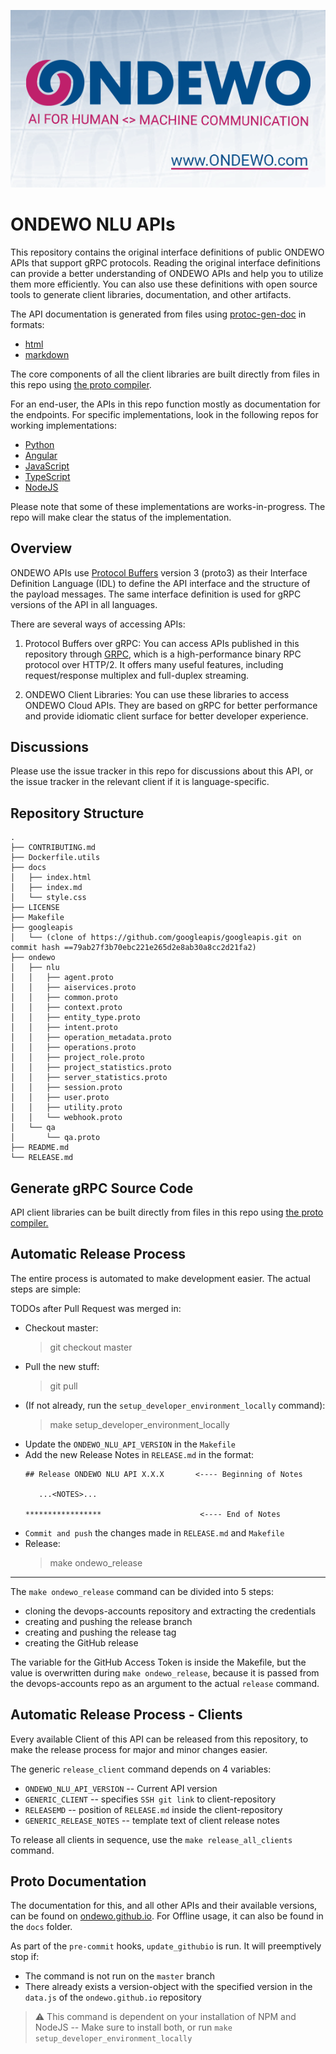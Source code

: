 <p align="center">
    <a href="https://www.ondewo.com">
      <img alt="ONDEWO Logo" src="https://raw.githubusercontent.com/ondewo/ondewo-logos/master/github/ondewo_logo_github_2.png"/>
    </a>
</p>

# ONDEWO NLU APIs

This repository contains the original interface definitions of public ONDEWO APIs that support gRPC protocols. Reading the original interface definitions can provide a better understanding of ONDEWO APIs and help you to utilize them more efficiently. You can also use these definitions with open source tools to generate client libraries, documentation, and other artifacts.

The API documentation is generated from files using [protoc-gen-doc](https://github.com/pseudomuto/protoc-gen-doc) in formats:
* [html](https://ondewo.github.io/ondewo-nlu-api)
* [markdown](doc/index.md)

The core components of all the client libraries are built directly from files in this repo using [the proto compiler](https://github.com/ondewo/ondewo-proto-compiler).

For an end-user, the APIs in this repo function mostly as documentation for the endpoints. For specific implementations, look in the following repos for working implementations:
* [Python](https://github.com/ondewo/ondewo-nlu-client-python)
* [Angular](https://github.com/ondewo/ondewo-nlu-client-angular)
* [JavaScript](https://github.com/ondewo/ondewo-nlu-client-javascript)
* [TypeScript](https://github.com/ondewo/ondewo-nlu-client-typescript)
* [NodeJS](https://github.com/ondewo/ondewo-nlu-client-nodejs)

Please note that some of these implementations are works-in-progress. The repo will make clear the status of the implementation.

## Overview

ONDEWO APIs use [Protocol Buffers](https://github.com/google/protobuf) version 3 (proto3) as their Interface Definition Language (IDL) to define the API interface and the structure of the payload messages. The same interface definition is used for gRPC versions of the API in all languages.

There are several ways of accessing APIs:

1.  Protocol Buffers over gRPC: You can access APIs published in this repository through [GRPC](https://github.com/grpc), which is a high-performance binary RPC protocol over HTTP/2. It offers many useful features, including request/response multiplex and full-duplex streaming.

2.  ONDEWO Client Libraries:
You can use these libraries to access ONDEWO Cloud APIs. They are based on gRPC for better performance and provide idiomatic client surface for better developer experience.

## Discussions

Please use the issue tracker in this repo for discussions about this API, or the issue tracker in the relevant client if it is language-specific.

## Repository Structure

```
.
├── CONTRIBUTING.md
├── Dockerfile.utils
├── docs
│   ├── index.html
│   ├── index.md
│   └── style.css
├── LICENSE
├── Makefile
├── googleapis
│   └── (clone of https://github.com/googleapis/googleapis.git on commit hash ==79ab27f3b70ebc221e265d2e8ab30a8cc2d21fa2)
├── ondewo
│   ├── nlu
│   │   ├── agent.proto
│   │   ├── aiservices.proto
│   │   ├── common.proto
│   │   ├── context.proto
│   │   ├── entity_type.proto
│   │   ├── intent.proto
│   │   ├── operation_metadata.proto
│   │   ├── operations.proto
│   │   ├── project_role.proto
│   │   ├── project_statistics.proto
│   │   ├── server_statistics.proto
│   │   ├── session.proto
│   │   ├── user.proto
│   │   ├── utility.proto
│   │   └── webhook.proto
│   └── qa
│       └── qa.proto
├── README.md
└── RELEASE.md

```

## Generate gRPC Source Code

API client libraries can be built directly from files in this repo using [the proto compiler.](https://github.com/ondewo/ondewo-proto-compiler)

## Automatic Release Process
The entire process is automated to make development easier. The actual steps are simple:

TODOs after Pull Request was merged in:

 - Checkout master:
    >git checkout master
 - Pull the new stuff:
    >git pull
 - (If not already, run the `setup_developer_environment_locally` command):
   >make setup_developer_environment_locally
 - Update the `ONDEWO_NLU_API_VERSION` in the `Makefile`
 - Add the new Release Notes in `RELEASE.md` in the format:
   ```
   ## Release ONDEWO NLU API X.X.X       <---- Beginning of Notes

      ...<NOTES>...

   *****************                      <---- End of Notes
   ```
 - `Commit and push` the changes made in `RELEASE.md` and `Makefile`
 - Release:
   >make ondewo_release

---
The `make ondewo_release` command can be divided into 5 steps:

- cloning the devops-accounts repository and extracting the credentials
- creating and pushing the release branch
- creating and pushing the release tag
- creating the GitHub release

The variable for the GitHub Access Token is inside the Makefile, but the value is overwritten during
`make ondewo_release`, because it is passed from the devops-accounts repo as an argument to the actual `release` command.

## Automatic Release Process - Clients

Every available Client of this API can be released from this repository, to make the release process for major and minor changes easier.

The generic `release_client` command depends on 4 variables:
 - `ONDEWO_NLU_API_VERSION` -- Current API version
 - `GENERIC_CLIENT` -- specifies `SSH git link` to client-repository
 - `RELEASEMD` -- position of `RELEASE.md` inside the client-repository
 - `GENERIC_RELEASE_NOTES` -- template text of client release notes

To release all clients in sequence, use the `make release_all_clients` command.

## Proto Documentation

The documentation for this, and all other APIs and their available versions, can be found on [ondewo.github.io](https://ondewo.github.io). For Offline usage, it can also be found in the `docs` folder.

As part of the `pre-commit` hooks, `update_githubio` is run. It will preemptively stop if:
 - The command is not run on the `master` branch
 - There already exists a version-object with the specified version in the `data.js` of the `ondewo.github.io` repository

> :warning:  This command is dependent on your installation of NPM and NodeJS -- Make sure to install both, or run `make setup_developer_environment_locally`
